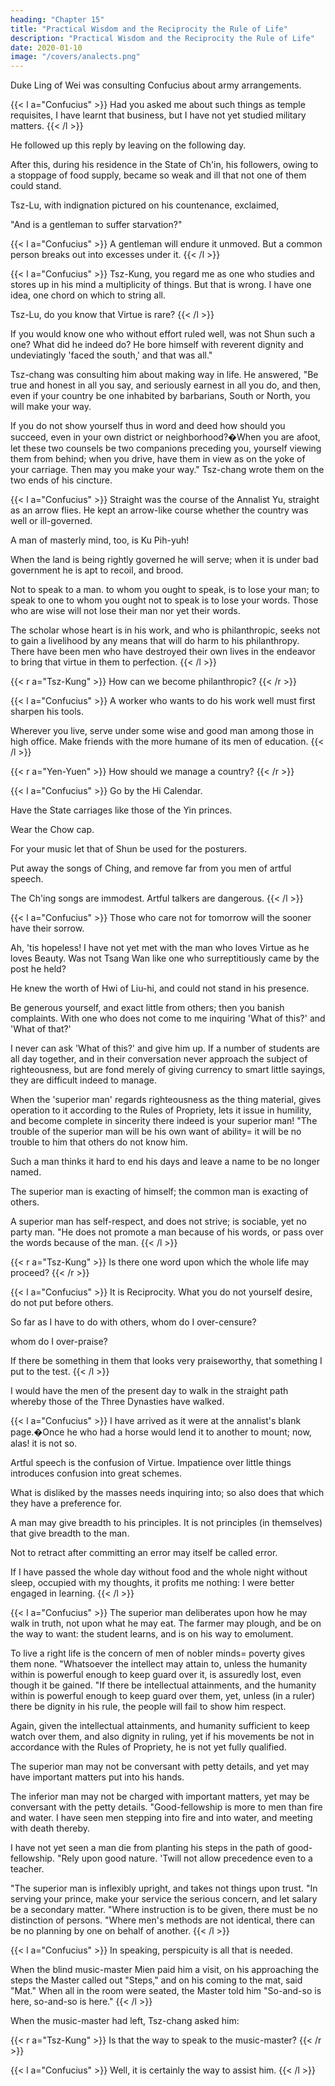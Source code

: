 ```yaml
---
heading: "Chapter 15"
title: "Practical Wisdom and the Reciprocity the Rule of Life"
description: "Practical Wisdom and the Reciprocity the Rule of Life"
date: 2020-01-10
image: "/covers/analects.png"
---
```



Duke Ling of Wei was consulting Confucius about army arrangements.

{{< l a="Confucius" >}}
Had you asked me about such things as temple requisites, I have learnt that business, but I have not yet studied military matters.
{{< /l >}}

He followed up this reply by leaving on the following day.

After this, during his residence in the State of Ch'in, his followers, owing to a stoppage of food supply, became so weak and ill that not one of them could stand. 

Tsz-Lu, with indignation pictured on his countenance, exclaimed, 

"And is a gentleman to suffer starvation?" 

{{< l a="Confucius" >}}
A gentleman will endure it unmoved. But a common person breaks out into excesses under it.
{{< /l >}}



{{< l a="Confucius" >}}
Tsz-Kung, you regard me as one who studies and stores up in his mind a multiplicity of things. But that is wrong. I have one idea, one chord on which to string all.

Tsz-Lu, do you know that Virtue is rare?
{{< /l >}}


If you would know one who without effort ruled well, was not Shun such a one? What did he indeed do? He bore himself with reverent dignity and undeviatingly 'faced the south,' and that was all." 

Tsz-chang was consulting him about making way in life. He answered, "Be true and honest in all you say, and seriously earnest in all you do, and then, even if your country be one inhabited by barbarians, South or North, you will make your way. 

If you do not show yourself thus in word and deed how should you succeed, even in your own district or neighborhood?�When you are afoot, let these two counsels be two companions preceding you, yourself viewing them from behind; when you drive, have them in view as on the yoke of your carriage. Then may you make your way." Tsz-chang wrote them on the two ends of his cincture. 

{{< l a="Confucius" >}}
Straight was the course of the Annalist Yu, straight as an arrow flies. He kept an arrow-like course whether the country was well or ill-governed. 

A man of masterly mind, too, is Ku Pih-yuh! 

When the land is being rightly governed he will serve; when it is under bad government he is apt to recoil, and brood.

Not to speak to a man. to whom you ought to speak, is to lose your man; to speak to one to whom you ought not to speak is to lose your words. Those who are wise will not lose their man nor yet their words. 

The scholar whose heart is in his work, and who is philanthropic, seeks not to gain a livelihood by any means that will do harm to his philanthropy. There have been men who have destroyed their own lives in the endeavor to bring that virtue in them to perfection.
{{< /l >}}


{{< r a="Tsz-Kung" >}}
How can we become philanthropic?
{{< /r >}}

{{< l a="Confucius" >}}
A worker who wants to do his work well must first sharpen his tools. 

Wherever you live, serve under some wise and good man among those in high office. Make friends with the more humane of its men of education.
{{< /l >}}


{{< r a="Yen-Yuen" >}}
How should we manage a country?
{{< /r >}}

{{< l a="Confucius" >}}
Go by the Hi Calendar. 

Have the State carriages like those of the Yin princes. 

Wear the Chow cap. 

For your music let that of Shun be used for the posturers. 

Put away the songs of Ching, and remove far from you men of artful speech. 

The Ch'ing songs are immodest. Artful talkers are dangerous.
{{< /l >}}

{{< l a="Confucius" >}}
Those who care not for tomorrow will the sooner have their sorrow. 

Ah, 'tis hopeless! I have not yet met with the man who loves Virtue as he loves Beauty. Was not Tsang Wan like one who surreptitiously came by the post he held? 

He knew the worth of Hwi of Liu-hi, and could not stand in his presence.

Be generous yourself, and exact little from others; then you banish complaints. With one who does not come to me inquiring 'What of this?' and 'What of that?'

I never can ask 'What of this?' and give him up. If a number of students are all day together, and in their conversation never approach the subject of righteousness, but are fond merely of giving currency to smart little sayings, they are difficult indeed to manage. 

When the 'superior man' regards righteousness as the thing material, gives operation to it according to the Rules of Propriety, lets it issue in humility, and become complete in sincerity there indeed is your superior man! "The trouble of the superior man will be his own want of ability=  it will be no trouble to him that others do not know him. 

Such a man thinks it hard to end his days and leave a name to be no longer named. 

The superior man is exacting of himself; the common man is exacting of others. 

A superior man has self-respect, and does not strive; is sociable, yet no party man. "He does not promote a man because of his words, or pass over the words because of the man.
{{< /l >}}

{{< r a="Tsz-Kung" >}}
Is there one word upon which the whole life may proceed?
{{< /r >}}

{{< l a="Confucius" >}}
It is Reciprocity.  What you do not yourself desire, do not put before others. 

So far as I have to do with others, whom do I over-censure? 

whom do I over-praise? 

If there be something in them that looks very praiseworthy, that something I put to the test. 
{{< /l >}}


I would have the men of the present day to walk in the straight path whereby those of the Three Dynasties have walked. 

{{< l a="Confucius" >}}
I have arrived as it were at the annalist's blank page.�Once he who had a horse would lend it to another to mount; now, alas! it is not so. 

Artful speech is the confusion of Virtue. Impatience over little things introduces confusion into great schemes. 

What is disliked by the masses needs inquiring into; so also does that which they have a preference for. 

A man may give breadth to his principles. It is not principles (in themselves) that give breadth to the man.

Not to retract after committing an error may itself be called error. 

If I have passed the whole day without food and the whole night without sleep, occupied with my thoughts, it profits me nothing: I were better engaged in learning. 
{{< /l >}}


{{< l a="Confucius" >}}
The superior man deliberates upon how he may walk in truth, not upon what he may eat. The farmer may plough, and be on the way to want: the student learns, and is on his way to emolument. 

To live a right life is the concern of men of nobler minds=  poverty gives them none. "Whatsoever the intellect may attain to, unless the humanity within is powerful enough to keep guard over it, is assuredly lost, even though it be gained. "If there be intellectual attainments, and the humanity within is powerful enough to keep guard over them, yet, unless (in a ruler) there be dignity in his rule, the people will fail to show him respect. 

Again, given the intellectual attainments, and humanity sufficient to keep watch over them, and also dignity in ruling, yet if his movements be not in accordance with the Rules of Propriety, he is not yet fully qualified. 

The superior man may not be conversant with petty details, and yet may have important matters put into his hands. 

The inferior man may not be charged with important matters, yet may be conversant with the petty details. "Good-fellowship is more to men than fire and water. I have seen men stepping into fire and into water, and meeting with death thereby. 

I have not yet seen a man die from planting his steps in the path of good-fellowship. "Rely upon good nature. 'Twill not allow precedence even to a teacher. 

"The superior man is inflexibly upright, and takes not things upon trust. "In serving your prince, make your service the serious concern, and let salary be a secondary matter. "Where instruction is to be given, there must be no distinction of persons. "Where men's methods are not identical, there can be no planning by one on behalf of another. 
{{< /l >}}

{{< l a="Confucius" >}}
In speaking, perspicuity is all that is needed.

When the blind music-master Mien paid him a visit, on his approaching the steps the Master called out "Steps," and on his coming to the mat, said "Mat." When all in the room were seated, the Master told him "So-and-so is here, so-and-so is here." 
{{< /l >}}

When the music-master had left, Tsz-chang asked him:

{{< r a="Tsz-Kung" >}}
Is that the way to speak to the music-master?
{{< /r >}}

{{< l a="Confucius" >}}
Well, it is certainly the way to assist him.
{{< /l >}}